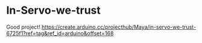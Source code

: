 # In-Servo-we-trust
Good project!
https://create.arduino.cc/projecthub/Maya/in-servo-we-trust-6725f1?ref=tag&ref_id=arduino&offset=168
